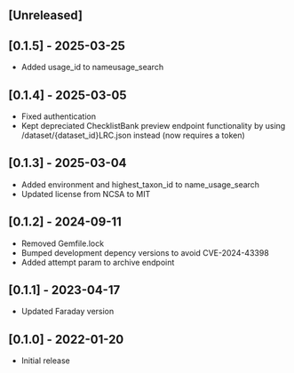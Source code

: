 ## [Unreleased]

## [0.1.5] - 2025-03-25
 - Added usage_id to nameusage_search

## [0.1.4] - 2025-03-05
 - Fixed authentication
 - Kept depreciated ChecklistBank preview endpoint functionality by using /dataset/{dataset_id}LRC.json instead (now requires a token)

## [0.1.3] - 2025-03-04
 - Added environment and highest_taxon_id to name_usage_search
 - Updated license from NCSA to MIT

## [0.1.2] - 2024-09-11
 - Removed Gemfile.lock
 - Bumped development depency versions to avoid CVE-2024-43398
 - Added attempt param to archive endpoint

## [0.1.1] - 2023-04-17
- Updated Faraday version

## [0.1.0] - 2022-01-20

- Initial release
